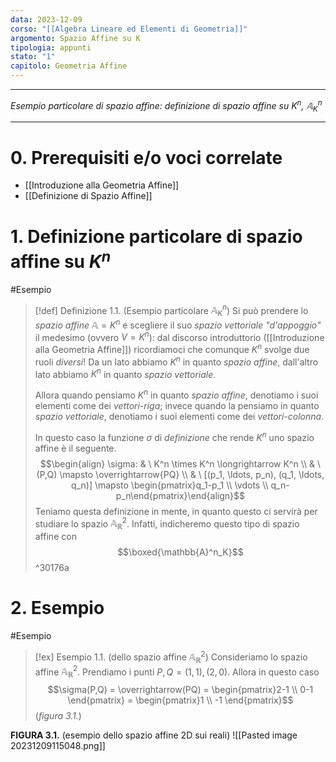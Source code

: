 ```yaml
---
data: 2023-12-09
corso: "[[Algebra Lineare ed Elementi di Geometria]]"
argomento: Spazio Affine su K
tipologia: appunti
stato: "1"
capitolo: Geometria Affine
---
```

- - -
*Esempio particolare di spazio affine: definizione di spazio affine su $K^n$, $\mathbb{A}^n_K$*
- - -
# 0. Prerequisiti e/o voci correlate
- [[Introduzione alla Geometria Affine]]
- [[Definizione di Spazio Affine]]
# 1. Definizione particolare di spazio affine su $K^n$
#Esempio 
> [!def] Definizione 1.1. (Esempio particolare $\mathbb{A}^n_{K}$)
> Si può prendere lo *spazio affine* $\mathbb{A} = K^n$ e scegliere il suo *spazio vettoriale "d'appoggio"* il medesimo (ovvero $V = K^n$): dal discorso introduttorio ([[Introduzione alla Geometria Affine]]) ricordiamoci che comunque $K^n$ svolge due ruoli *diversi*! Da un lato abbiamo $K^n$ in quanto *spazio affine*, dall'altro lato abbiamo $K^n$ in quanto *spazio vettoriale*.
> 
> Allora quando pensiamo $K^n$ in quanto *spazio affine*, denotiamo i suoi elementi come dei *vettori-riga*; invece quando la pensiamo in quanto *spazio vettoriale*, denotiamo i suoi elementi come dei *vettori-colonna*.
> 
> In questo caso la funzione $\sigma$ di *definizione* che rende $K^n$ uno spazio affine è il seguente.
> $$\begin{align} \sigma: & \ K^n \times K^n \longrightarrow K^n \\ & \ (P,Q) \mapsto \overrightarrow{PQ} \\ & \ [(p_1, \ldots, p_n), (q_1, \ldots, q_n)] \mapsto \begin{pmatrix}q_1-p_1 \\ \vdots \\ q_n-p_n\end{pmatrix}\end{align}$$
> Teniamo questa definizione in mente, in quanto questo ci servirà per studiare lo spazio $\mathbb{A}^2_\mathbb{R}$.
> Infatti, indicheremo questo tipo di spazio affine con
> $$\boxed{\mathbb{A}^n_K}$$
^30176a

# 2. Esempio
#Esempio 
> [!ex] Esempio 1.1. (dello spazio affine $\mathbb{A}^2_\mathbb{R}$)
> Consideriamo lo spazio affine $\mathbb{A}^2_\mathbb{R}$.
> Prendiamo i punti $P, Q = (1,1), (2,0)$.
> Allora in questo caso 
> $$\sigma(P,Q) = \overrightarrow(PQ) = \begin{pmatrix}2-1 \\ 0-1 \end{pmatrix} = \begin{pmatrix}1 \\ -1 \end{pmatrix}$$
> (*figura 3.1.*)

**FIGURA 3.1.** (esempio dello spazio affine 2D sui reali)
![[Pasted image 20231209115048.png]]